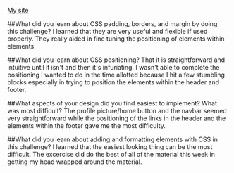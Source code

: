 [My site](https://jcraigie.github.io/)

##What did you learn about CSS padding, borders, and margin by doing this challenge?
I learned that they are very useful and flexible if used properly. They really aided in fine tuning the positioning of elements within elements.

##What did you learn about CSS positioning?
That it is straightforward and intuitive until it isn't and then it's infuriating. I wasn't able to complete the positioning I wanted to do in the time allotted because I hit a few stumbling blocks especially in trying to position the elements within the header and footer.

##What aspects of your design did you find easiest to implement? What was most difficult?
The profile picture/home button and the navbar seemed very straightforward while the positioning of the links in the header and the elements within the footer gave me the most difficulty. 

##What did you learn about adding and formatting elements with CSS in this challenge?
I learned that the easiest looking thing can be the most difficult. The excercise did do the best of all of the material this week in getting my head wrapped around the material.